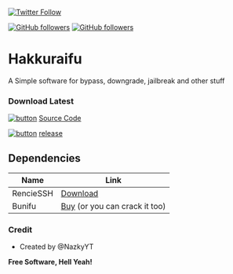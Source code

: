 [![Twitter Follow](https://img.shields.io/twitter/follow/nazkyyt?label=Follow%20the%20creator&style=social)](https://twitter.com/NazkyYT)

[![GitHub followers](https://img.shields.io/github/followers/Hakkuraifu?label=Hakkuraifu&style=social)](https://github.com/Hakkuraifu) [![GitHub followers](https://img.shields.io/github/followers/nazky?label=NazkyYT&style=social)](https://github.com/Nazky)



# Hakkuraifu
A Simple software for bypass, downgrade, jailbreak and other stuff

### Download Latest 

[![button](http://icons.iconarchive.com/icons/custom-icon-design/mono-general-2/16/download-icon.png)](https://github.com/Hakkuraifu/Hakkuraifu/archive/2.0.zip) [Source Code](https://github.com/Hakkuraifu/Hakkuraifu/archive/2.0.zip)

[![button](http://icons.iconarchive.com/icons/custom-icon-design/mono-general-2/16/download-icon.png)](https://www.file-upload.com/9gfz7ycfue0u) [release](https://www.file-upload.com/9gfz7ycfue0u)



## Dependencies

Name | Link
---------|-----
RencieSSH | [Download](https://github.com/sshnet/SSH.NET/releases)
Bunifu| [Buy](https://bunifuframework.com/) (or you can crack it too)


### Credit

- Created by @NazkyYT


**Free Software, Hell Yeah!**


